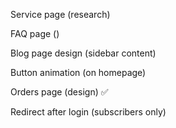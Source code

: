 Service page (research)

FAQ page ()

Blog page design (sidebar content)

Button animation (on homepage)

Orders page (design) ✅

Redirect after login (subscribers only)